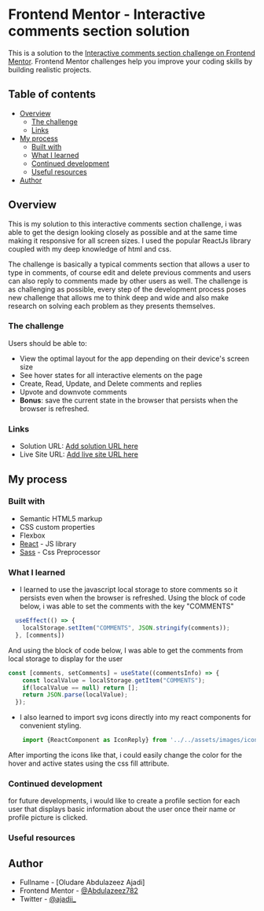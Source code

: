 # Frontend Mentor - Interactive comments section solution

This is a solution to the [Interactive comments section challenge on Frontend Mentor](https://www.frontendmentor.io/challenges/interactive-comments-section-iG1RugEG9). Frontend Mentor challenges help you improve your coding skills by building realistic projects. 

## Table of contents

- [Overview](#overview)
  - [The challenge](#the-challenge)
  - [Links](#links)
- [My process](#my-process)
  - [Built with](#built-with)
  - [What I learned](#what-i-learned)
  - [Continued development](#continued-development)
  - [Useful resources](#useful-resources)
- [Author](#author)


## Overview
This is my solution to this interactive comments section challenge, i was able to get the design looking closely as possible and at the same time making it responsive for all screen sizes. I used the popular ReactJs library coupled with my deep knowledge of html and css. 

The challenge is basically a typical comments section that allows a user to type in comments, of course edit and delete previous comments and users can also reply to comments made by other users as well. The challenge is as challenging as possible, every step of the development process poses new challenge that allows me to think deep and wide and also make research on solving each problem as they presents themselves. 

### The challenge

Users should be able to:

- View the optimal layout for the app depending on their device's screen size
- See hover states for all interactive elements on the page
- Create, Read, Update, and Delete comments and replies
- Upvote and downvote comments
- **Bonus**: save the current state in the browser that persists when the browser is refreshed.

### Links

- Solution URL: [Add solution URL here](https://your-solution-url.com)
- Live Site URL: [Add live site URL here](https://your-live-site-url.com)

## My process


### Built with

- Semantic HTML5 markup
- CSS custom properties
- Flexbox
- [React](https://reactjs.org/) - JS library
- [Sass](https://sass-lang.com/) - Css Preprocessor

### What I learned
- I learned to use the javascript local storage to store comments so it persists even when the browser is refreshed. Using the block of code below, i was able to set the comments with the key "COMMENTS" 

```Javascript
  useEffect(() => {
    localStorage.setItem("COMMENTS", JSON.stringify(comments));
  }, [comments])
 ``` 
And using the block of code below, I was able to get the comments from local storage to display for the user

```Javascript
const [comments, setComments] = useState((commentsInfo) => {
    const localValue = localStorage.getItem("COMMENTS");
    if(localValue == null) return [];
    return JSON.parse(localValue);
  });
```
- I also learned to import svg icons directly into my react components for convenient styling. 
```Javascript
    import {ReactComponent as IconReply} from '../../assets/images/icon-reply.svg'    
```
After importing the icons like that, i could easily change the color for the hover and active states using the css fill attribute.

### Continued development
for future developments, i would like to create a profile section for each user that displays basic information about the user once their name or profile picture is clicked.

### Useful resources



## Author

- Fullname - [Oludare Abdulazeez Ajadi]
- Frontend Mentor - [@Abdulazeez782](https://www.frontendmentor.io/profile/Abdulazeez782)
- Twitter - [@ajadii_](https://x.com/ajadii_)


